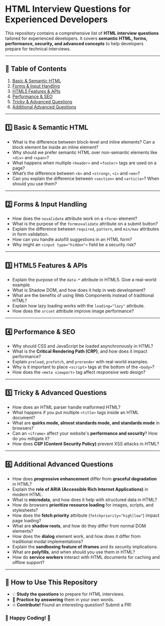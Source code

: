 # HTML Interview Questions for Experienced Developers

This repository contains a comprehensive list of **HTML interview questions** tailored for experienced developers. It covers **semantic HTML, forms, performance, security, and advanced concepts** to help developers prepare for technical interviews.

---

## 📌 Table of Contents

1. [Basic & Semantic HTML](#basic--semantic-html)
2. [Forms & Input Handling](#forms--input-handling)
3. [HTML5 Features & APIs](#html5-features--apis)
4. [Performance & SEO](#performance--seo)
5. [Tricky & Advanced Questions](#tricky--advanced-questions)
6. [Additional Advanced Questions](#additional-advanced-questions)

---

## 1️⃣ Basic & Semantic HTML

- What is the difference between block-level and inline elements? Can a block element be inside an inline element?
- Why should we prefer semantic HTML over non-semantic elements like `<div>` and `<span>`?
- What happens when multiple `<header>` and `<footer>` tags are used on a page?
- What’s the difference between `<b>` and `<strong>`, `<i>` and `<em>`?
- Can you explain the difference between `<section>` and `<article>`? When should you use them?

---

## 2️⃣ Forms & Input Handling

- How does the `novalidate` attribute work on a `<form>` element?
- What is the purpose of the `formnovalidate` attribute on a submit button?
- Explain the difference between `required`, `pattern`, and `min/max` attributes in form validation.
- How can you handle autofill suggestions in an HTML form?
- Why might an `<input type="hidden">` field be a security risk?

---

## 3️⃣ HTML5 Features & APIs

- Explain the purpose of the `data-*` attribute in HTML5. Give a real-world example.
- What is Shadow DOM, and how does it help in web development?
- What are the benefits of using Web Components instead of traditional HTML?
- Explain how lazy loading works with the `loading="lazy"` attribute.
- How does the `srcset` attribute improve image performance?

---

## 4️⃣ Performance & SEO

- Why should CSS and JavaScript be loaded asynchronously in HTML?
- What is the **Critical Rendering Path (CRP)**, and how does it impact performance?
- Explain `preload`, `prefetch`, and `prerender` with real-world examples.
- Why is it important to place `<script>` tags at the bottom of the `<body>`?
- How does the `<meta viewport>` tag affect responsive web design?

---

## 5️⃣ Tricky & Advanced Questions

- How does an HTML parser handle malformed HTML?
- What happens if you put multiple `<title>` tags inside an HTML document?
- What are **quirks mode, almost standards mode, and standards mode** in browsers?
- Can an `<iframe>` affect your website's **performance and security**? How do you mitigate it?
- How does **CSP (Content Security Policy)** prevent XSS attacks in HTML?

---

## 6️⃣ Additional Advanced Questions

- How does **progressive enhancement** differ from **graceful degradation** in HTML?
- Explain the **role of ARIA (Accessible Rich Internet Applications)** in modern HTML.
- What is **microdata**, and how does it help with structured data in HTML?
- How do browsers **prioritize resource loading** for images, scripts, and stylesheets?
- How does the **fetch priority** attribute (`fetchpriority="high|low"`) impact page loading?
- What are **shadow roots**, and how do they differ from normal DOM elements?
- How does the **dialog** element work, and how does it differ from traditional modal implementations?
- Explain the **sandboxing feature of iframes** and its security implications.
- What are **polyfills**, and when should you use them in HTML?
- How do **service workers** interact with HTML documents for caching and offline support?

---

## 📖 How to Use This Repository

- 💡 **Study the questions** to prepare for HTML interviews.
- 📝 **Practice by answering** them in your own words.
- 🔥 **Contribute!** Found an interesting question? Submit a PR!

### 🚀 Happy Coding! 🎯
